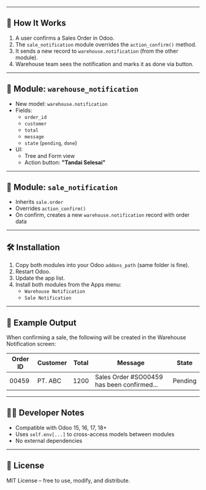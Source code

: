 
---

## 🔁 How It Works

1. A user confirms a Sales Order in Odoo.
2. The `sale_notification` module overrides the `action_confirm()` method.
3. It sends a new record to `warehouse.notification` (from the other module).
4. Warehouse team sees the notification and marks it as done via button.

---

## 📌 Module: `warehouse_notification`

- New model: `warehouse.notification`
- Fields:
  - `order_id`
  - `customer`
  - `total`
  - `message`
  - `state` (`pending`, `done`)
- UI:
  - Tree and Form view
  - Action button: **"Tandai Selesai"**

---

## 🔔 Module: `sale_notification`

- Inherits `sale.order`
- Overrides `action_confirm()`
- On confirm, creates a new `warehouse.notification` record with order data

---

## 🛠 Installation

1. Copy both modules into your Odoo `addons_path` (same folder is fine).
2. Restart Odoo.
3. Update the app list.
4. Install both modules from the Apps menu:
   - `Warehouse Notification`
   - `Sale Notification`

---

## 📝 Example Output

When confirming a sale, the following will be created in the Warehouse Notification screen:

| Order ID | Customer | Total | Message                                      | State   |
|----------|----------|-------|----------------------------------------------|---------|
| 00459    | PT. ABC  | 1200  | Sales Order #SO00459 has been confirmed...   | Pending |

---

## 🧑‍💻 Developer Notes

- Compatible with Odoo 15, 16, 17, 18+
- Uses `self.env[...]` to cross-access models between modules
- No external dependencies

---

## 📄 License

MIT License – free to use, modify, and distribute.
